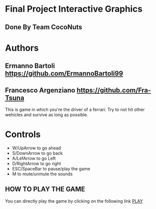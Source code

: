 # Final Project Interactive Graphics
## Done By Team CocoNuts


# Authors 
## Ermanno Bartoli https://github.com/ErmannoBartoli99
## Francesco Argenziano https://github.com/Fra-Tsuna

This is game in which you're the driver of a ferrari. Try to not hit other wehicles and survive as long as possible.

# Controls

- W/UpArrow to go ahead
- S/DownArrow to go back
- A/LefArrow to go Left
- D/RightArrow to go right
- ESC/SpaceBar to pause/play the game
- M to mute/unmute the sounds


## HOW TO PLAY THE GAME
You can directly play the game by clicking on the following link
[PLAY](https://sapienzainteractivegraphicscourse.github.io/final-project-coconuts/)
